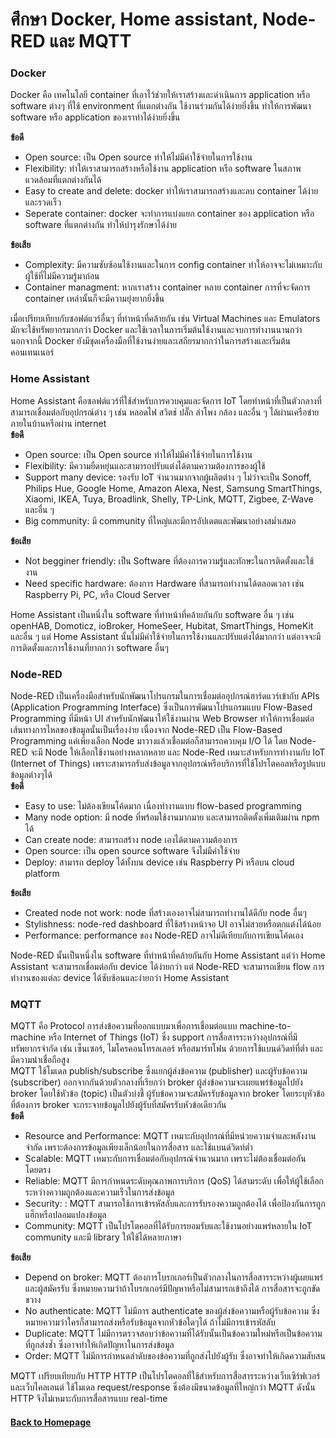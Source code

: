 # ศึกษา Docker, Home assistant, Node-RED และ MQTT
### Docker
Docker คือ เทคโนโลยี container ที่เอาไว้ช่วยให้เราสร้างและดำเนินการ application หรือ software ต่างๆ ที่ใช้ environment ที่แตกต่างกัน ใช้งานร่วมกันได้ง่ายยิ่งขึ้น ทำให้การพัฒนา software หรือ application ของเราทำได้ง่ายยิ่งขึ้น  

__ข้อดี__
* Open source: เป็น Open source ทำให้ไม่มีค่าใช้จ่ายในการใช้งาน
* Flexibility: ทำให้เราสามารถสร้างหรือใช้งาน application หรือ software ในสภาพแวดล้อมที่แตกต่างกันได้
* Easy to create and delete: docker ทำให้เราสามารถสร้างและลบ container ได้ง่ายและรวดเร็ว
* Seperate container: docker จะทำการแบ่งแยก container ของ application หรือ software ที่แตกต่างกัน ทำให้บำรุงรักษาได้ง่าย

__ข้อเสีย__  

* Complexity: มีความซับซ้อนใช้งานและในการ config container ทำให้อาจจะไม่เหมาะกับผู้ใช้ที่ไม่มีความรู้มาก่อน
* Container managment: หากเราสร้าง container หลาย container การที่จะจัดการ container เหล่านั้นก็จะมีความยุ่งยากยิ่งขึ้น

เมื่อเปรียบเทียบกับซอฟต์แวร์อื่นๆ ที่ทำหน้าที่คล้ายกัน เช่น Virtual Machines และ Emulators มักจะใช้ทรัพยากรมากกว่า Docker และใช้เวลาในการเริ่มต้นใช้งานและจบการทำงานนานกว่า นอกจากนี้ Docker ยังมีชุดเครื่องมือที่ใช้งานง่ายและเสถียรมากกว่าในการสร้างและเริ่มต้นคอนเทนเนอร์

### Home Assistant  

Home Assistant คือซอฟต์แวร์ที่ใช้สำหรับการควบคุมและจัดการ IoT  โดยทำหน้าที่เป็นตัวกลางที่สามารถเชื่อมต่อกับอุปกรณ์ต่าง ๆ เช่น หลอดไฟ สวิตช์ ปลั๊ก ลำโพง กล้อง และอื่น ๆ ได้ผ่านเครือข่ายภายในบ้านหรือผ่าน internet  
__ข้อดี__
* Open source: เป็น Open source ทำให้ไม่มีค่าใช้จ่ายในการใช้งาน
* Flexibility: มีความยืดหยุ่นและสามารถปรับแต่งได้ตามความต้องการของผู้ใช้
* Support many device: รองรับ IoT จำนวนมากจากผู้ผลิตต่าง ๆ ไม่ว่าจะเป็น Sonoff, Philips Hue, Google Home, Amazon Alexa, Nest, Samsung SmartThings, Xiaomi, IKEA, Tuya, Broadlink, Shelly, TP-Link, MQTT, Zigbee, Z-Wave และอื่น ๆ
* Big community: มี community ที่ใหญ่และมีการอัปเดตและพัฒนาอย่างสม่ำเสมอ

__ข้อเสีย__
* Not begginer friendly: เป็น Software ที่ต้องการความรู้และทักษะในการติดตั้งและใช้งาน 
* Need specific hardware: ต้องการ Hardware ที่สามารถทำงานได้ตลอดเวลา เช่น Raspberry Pi, PC, หรือ Cloud Server

Home Assistant เป็นหนึ่งใน software ที่ทำหน้าที่คล้ายกันกับ software อื่น ๆ เช่น openHAB, Domoticz, ioBroker, HomeSeer, Hubitat, SmartThings, HomeKit และอื่น ๆ แต่ Home Assistant นั้นไม่มีค่าใช้จ่ายในการใช้งานและปรับแต่งได้มากกว่า แต่อาจจะมีการติดตั้งและการใช้งานที่ยากกว่า software อื่นๆ


### Node-RED  

Node-RED เป็นเครื่องมือสำหรับนักพัฒนาโปรแกรมในการเชื่อมต่ออุปกรณ์ฮาร์ดแวร์เข้ากับ APIs (Application Programming Interface) ซึ่งเป็นการพัฒนาโปรแกรมแบบ Flow-Based Programming ที่มีหน้า UI สำหรับนักพัฒนาให้ใช้งานผ่าน Web Browser ทำให้การเชื่อมต่อเส้นทางการไหลของข้อมูลนั้นเป็นเรื่องง่าย 
เนื่องจาก Node-RED เป็น Flow-Based Programming แค่เพียงเลือก Node มาวางแล้วเชื่อมต่อก็สามารถควบคุม I/O ได้ โดย Node-RED จะมี Node ให้เลือกใช้งานอย่างหลากหลาย และ Node-Red เหมาะสำหรับการทำงานกับ IoT (Internet of Things) เพราะสามารถรับส่งข้อมูลจากอุปกรณ์หรือบริการที่ใช้โปรโตคอลหรือรูปแบบข้อมูลต่างๆได้    
__ข้อดี__
* Easy to use: ไม่ต้องเขียนโค้ดมาก เนื่องทำงานแบบ flow-based programming
* Many node option: มี node ที่พร้อมใช้งานมากมาย และสามารถติดตั้งเพิ่มเติมผ่าน npm ได้
* Can create node: สามารถสร้าง node เองได้ตามความต้องการ
* Open source: เป็น open source software จึงไม่มีค่าใช้จ่าย
* Deploy: สามารถ deploy ได้ทั้งบน device เช่น Raspberry Pi หรือบน cloud platform
  
 __ข้อเสีย__  
 
* Created node not work: node ที่สร้างเองอาจไม่สามารถทำงานได้ดีกับ node อื่นๆ
* Stylishness: node-red dashboard ที่ใช้สร้างหน้าจอ UI อาจไม่สวยหรือตกแต่งได้น้อย
* Performance: performance ของ Node-RED อาจไม่ดีเทียบกับการเขียนโค้ดเอง

Node-RED นั้นเป็นหนึ่งใน software ที่ทำหน้าที่คล้ายกันกับ Home Assistant แต่ว่า Home Assistant จะสามารถเชื่อมต่อกับ device ได้ง่ายกว่า แต่ Node-RED จะสามารถเขียน flow การทำงานของแต่ละ device ได้ซับซ้อนและง่ายกว่า Home Assistant  
### MQTT  

MQTT คือ Protocol การส่งข้อความที่ออกแบบมาเพื่อการเชื่อมต่อแบบ machine-to-machine หรือ Internet of Things (IoT) ซึ่ง support การสื่อสารระหว่างอุปกรณ์ที่มีทรัพยากรจำกัด เช่น เซ็นเซอร์, ไมโครคอนโทรลเลอร์ หรือสมาร์ทโฟน ด้วยการใช้แบนด์วิดท์ที่ต่ำ และมีความน่าเชื่อถือสูง  
MQTT ใช้โมเดล publish/subscribe ซึ่งแยกผู้ส่งข้อความ (publisher) และผู้รับข้อความ (subscriber) ออกจากกันด้วยตัวกลางที่เรียกว่า broker ผู้ส่งข้อความจะเผยแพร่ข้อมูลไปยัง broker โดยใช้หัวข้อ (topic) เป็นตัวบ่งชี้ ผู้รับข้อความจะสมัครรับข้อมูลจาก broker โดยระบุหัวข้อที่ต้องการ broker จะกระจายข้อมูลไปยังผู้รับที่สมัครรับหัวข้อเดียวกัน  
__ข้อดี__  
* Resource and Performance: MQTT เหมาะกับอุปกรณ์ที่มีหน่วยความจำและพลังงานจำกัด เพราะต้องการข้อมูลเพียงเล็กน้อยในการสื่อสาร และใช้แบนด์วิดท์ต่ำ
* Scalable: MQTT เหมาะกับการเชื่อมต่อกับอุปกรณ์จำนวนมาก เพราะไม่ต้องเชื่อมต่อกันโดยตรง
* Reliable: MQTT มีการกำหนดระดับคุณภาพการบริการ (QoS) ได้สามระดับ เพื่อให้ผู้ใช้เลือกระหว่างความถูกต้องและความเร็วในการส่งข้อมูล
* Security: : MQTT สามารถใช้การเข้ารหัสลับและการรับรองความถูกต้องได้ เพื่อป้องกันการถูกแฮ็กหรือปลอมแปลงข้อมูล
* Community:  MQTT เป็นโปรโตคอลที่ได้รับการยอมรับและใช้งานอย่างแพร่หลายใน IoT community และมี library ให้ใช้ได้หลายภาษา

__ข้อเสีย__  

* Depend on broker: MQTT ต้องการโบรกเกอร์เป็นตัวกลางในการสื่อสารระหว่างผู้เผยแพร่และผู้สมัครรับ ซึ่งหมายความว่าถ้าโบรกเกอร์มีปัญหาหรือไม่สามารถเข้าถึงได้ การสื่อสารจะถูกขัดขวาง
* No authenticate: MQTT ไม่มีการ authenticate ของผู้ส่งข้อความหรือผู้รับข้อความ  ซึ่งหมายความว่าใครก็สามารถส่งหรือรับข้อมูลจากหัวข้อใดๆได้ ถ้าไม่มีการเข้ารหัสลับ
* Duplicate: MQTT ไม่มีการตรวจสอบว่าข้อความที่ได้รับนั้นเป็นข้อความใหม่หรือเป็นข้อความที่ถูกส่งซ้ำ ซึ่งอาจทำให้เกิดปัญหาในการส่งข้อมูล
* Order: MQTT ไม่มีการกำหนดลำดับของข้อความที่ถูกส่งไปยังผู้รับ ซึ่งอาจทำให้เกิดความสับสน

MQTT เปรียบเทียบกับ HTTP HTTP เป็นโปรโตคอลที่ใช้สำหรับการสื่อสารระหว่างเว็บเซิร์ฟเวอร์และเว็บไคลเอนต์ ใช้โมเดล request/response ซึ่งต้องมีขนาดข้อมูลที่ใหญ่กว่า MQTT ดังนั้น HTTP จึงไม่เหมาะกับการสื่อสารแบบ real-time

#### [Back to Homepage](https://tunlaya-sanphokha.github.io/Project-Logbook.github.io/index.html)
